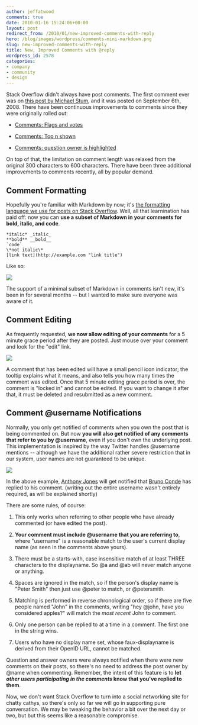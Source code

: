 ```yaml
---
author: jeffatwood
comments: true
date: 2010-01-16 15:24:06+00:00
layout: post
redirect_from: /2010/01/new-improved-comments-with-reply
hero: /blog/images/wordpress/comments-mini-markdown.png
slug: new-improved-comments-with-reply
title: New, Improved Comments with @reply
wordpress_id: 2578
categories:
- company
- community
- design
---
```



Stack Overflow didn't always have post comments. The first comment ever was on [this post by Michael Stum](http://stackoverflow.com/questions/35301/what-is-the-diffference-between-the-and-or-operators/35314#35314), and it was posted on September 6th, 2008. There have been continuous improvements to comments since they were originally rolled out:




  * [Comments: Flags and votes](http://blog.stackoverflow.com/2009/04/comments-now-with-flags-and-votes/)

  * [Comments: Top n shown](http://blog.stackoverflow.com/2009/04/comments-top-n-shown/)

  * [Comments: question owner is highlighted](http://blog.stackoverflow.com/2009/08/new-question-asker-features/)




On top of that, the limitation on comment length was relaxed from the original 300 characters to 600 characters. There have been three additional improvements to comments recently, all by popular demand. 





## Comment Formatting





Hopefully you're familiar with Markdown by now; it's [the formatting language we use for posts on Stack Overflow](http://stackoverflow.com/editing-help). Well, all that learnination has paid off: now you can **use a subset of Markdown in your comments for bold, italic, and code**. 




    
    
    *italic* _italic_
    **bold** __bold__
    `code`
    \*not italic\*
    [link text](http://example.com "link title")
    





Like so:



![](/blog/images/wordpress/comments-mini-markdown.png)



The support of a minimal subset of Markdown in comments isn't new, it's been in for several months -- but I wanted to make sure everyone was aware of it.





## Comment Editing





As frequently requested, **we now allow editing of your comments** for a 5 minute grace period after they are posted. Just mouse over your comment and look for the "edit" link.



![](/blog/images/wordpress/comment-editing.png)



A comment that has been edited will have a small pencil icon indicator; the tooltip explains what it means, and also tells you how many times the comment was edited. Once that 5 minute editing grace period is over, the comment is "locked in" and cannot be edited. If you want to change it after that, it must be deleted and resubmitted as a new comment.





## Comment @username Notifications





Normally, you only get notified of comments when you own the post that is being commented on. But now **you will also get notified of any comments that refer to you by @username**, even if you don't own the underlying post. This implementation is inspired by the way Twitter handles @username mentions -- although we have the additional rather severe restriction that in our system, user names are not guaranteed to be unique.



![](/blog/images/wordpress/comments-replies-formatting.png)



In the above example, [Anthony Jones](http://stackoverflow.com/users/17516/anthonywjones) will get notified that [Bruno Conde](http://stackoverflow.com/users/31136/bruno-conde) has replied to his comment. (writing out the entire username wasn't entirely required, as will be explained shortly)



There are some rules, of course:







  1. This only works when referring to other people who have already commented (or have edited the post).

  2. **Your comment must include @username that you are referring to**, where "username" is a reasonable match to the user's current display name (as seen in the comments above yours).

  3. There must be a starts-with, case insensitive match of at least THREE characters to the displayname. So @a and @ab will never match anyone or anything. 

  4. Spaces are ignored in the match, so if the person's display name is "Peter Smith" then just use @peter to match, or @petersmith.

  5. Matching is performed in reverse chronological order, so if there are five people named "John" in the comments, writing "hey @john, have you considered apples?" will match the _most recent_ John to comment.

  6. Only one person can be replied to at a time in a comment. The first one in the string wins.

  7. Users who have no display name set, whose faux-displayname is derived from their OpenID URL, cannot be matched.




Question and answer owners were always notified when there were new comments on their posts, so there's no need to address the post owner by @name when commenting. Remember, the intent of this feature is to **let _other users participating in the comments_ know that you've replied to them**. 



Now, we don't want Stack Overflow to turn into a social networking site for chatty cathys, so there's only so far we will go in supporting pure conversation. We may be tweaking the behavior a bit over the next day or two, but but this seems like a reasonable compromise.

